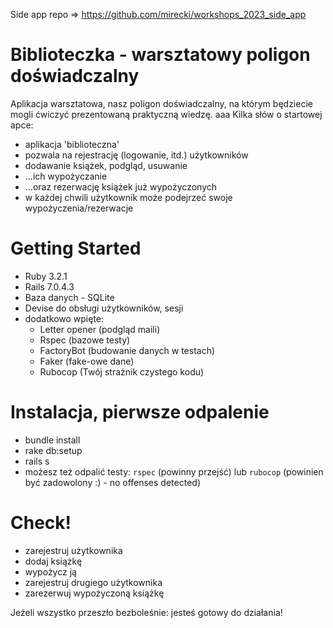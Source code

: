 Side app repo => https://github.com/mirecki/workshops_2023_side_app

# Biblioteczka - warsztatowy poligon doświadczalny

Aplikacja warsztatowa, nasz poligon doświadczalny, na którym będziecie mogli ćwiczyć prezentowaną praktyczną wiedzę.
aaa
Kilka słów o startowej apce:
- aplikacja 'biblioteczna'
- pozwala na rejestrację (logowanie, itd.) użytkowników
- dodawanie książek, podgląd, usuwanie
- ...ich wypożyczanie
- ...oraz rezerwację książek już wypożyczonych
- w każdej chwili użytkownik może podejrzeć swoje wypożyczenia/rezerwacje

# Getting Started

- Ruby 3.2.1
- Rails 7.0.4.3
- Baza danych - SQLite
- Devise do obsługi użytkowników, sesji
- dodatkowo wpięte:
  - Letter opener (podgląd maili)
  - Rspec (bazowe testy)
  - FactoryBot (budowanie danych w testach)
  - Faker (fake-owe dane)
  - Rubocop (Twój strażnik czystego kodu)

# Instalacja, pierwsze odpalenie

- bundle install
- rake db:setup
- rails s
- możesz też odpalić testy: `rspec` (powinny przejść) lub `rubocop` (powinien być zadowolony :) - no offenses detected)

# Check!

- zarejestruj użytkownika
- dodaj książkę
- wypożycz ją
- zarejestruj drugiego użytkownika
- zarezerwuj wypożyczoną książkę

Jeżeli wszystko przeszło bezboleśnie: jesteś gotowy do działania!
